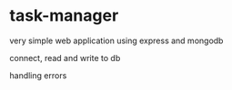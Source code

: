 # task-manager
very simple web application using express and mongodb

connect, read and write to db

handling errors
